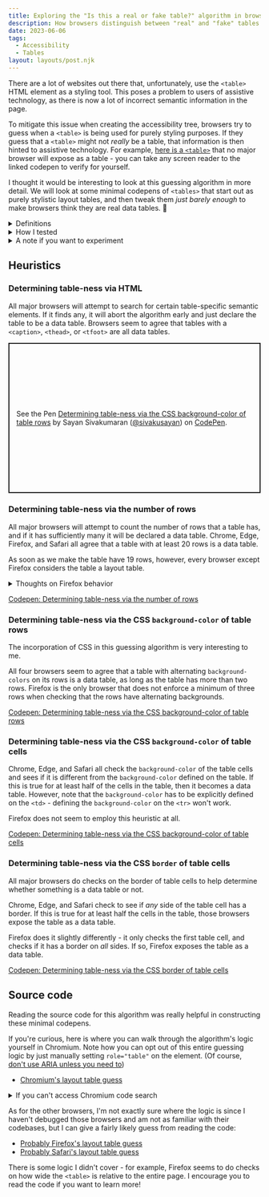 ```yaml
---
title: Exploring the "Is this a real or fake table?" algorithm in browsers
description: How browsers distinguish between "real" and "fake" tables for accessibility
date: 2023-06-06
tags:
  - Accessibility
  - Tables
layout: layouts/post.njk
---
```


There are a lot of websites out there that, unfortunately, use the <code>&lt;table&gt;</code> HTML element as a styling tool. This poses a problem to users of assistive technology, as there is now a lot of incorrect semantic information in the page. 

To mitigate this issue when creating the accessibility tree, browsers try to guess when a <code>&lt;table&gt;</code> is being used for purely styling purposes. If they guess that a <code>&lt;table&gt;</code> might not *really* be a table, that information is then hinted to assistive technology. For example, [here is a <code>&lt;table&gt;</code>](https://codepen.io/sivakusayan/full/qBQBPmJ) that no major browser will expose as a table - you can take any screen reader to the linked codepen to verify for yourself.

I thought it would be interesting to look at this guessing algorithm in more detail. We will look at some minimal codepens of <code>&lt;tables&gt;</code> that start out as purely stylistic layout tables, and then tweak them *just barely enough* to make browsers think they are real data tables. 🙂

<aside>
<details>
<summary>Definitions</summary>
<dl>
<dt id="accessibility-tree">Accessibility tree</dt>
<dd>A tree data structure that represents a graphical user interface, commonly consumed by assistive technology (although they are not the only consumers).</dd>
<dt id="assistive-technology">Assistive technology</dt>
<dd>Software or hardware that disabled people use to improve their quality of life.</dd>
<dt id="layout-table">Layout table</dt>
<dd>A table that is only used for styling, and not for showing tabular data.</dd>
<dt id="data-table">Data table</dt>
<dd>Any table that isn't a layout table.</dd>
</dl>
</details>
<details>
    <summary>How I tested</summary>
    As this article is only concerned with how browsers expose certain HTML in the accessibility APIs, here is how I get my results for each browser:

- On Windows, I will look for the <code>layout-guess</code> attribute on the <code>&lt;table's&gt;</code> IAccessible2 node using the [dump tree utility](https://chromium.googlesource.com/chromium/src/+/master/tools/accessibility/inspect/README.md). If a node has this attribute set to true, it's a layout table, otherwise it's a data table. 
- On Mac, I will look to see if the <code>&lt;table&gt;</code> is exposed as a table in the accessibility tree using the [Accessibility Inspector](https://developer.apple.com/library/archive/documentation/Accessibility/Conceptual/AccessibilityMacOSX/OSXAXTestingApps.html). If it's not, it's a layout table, otherwise it's a data table.
- On Linux, I will look to see if the <code>&lt;table&gt;</code> is exposed as a table in the accessibility tree using the [dump tree utility](https://chromium.googlesource.com/chromium/src/+/master/tools/accessibility/inspect/README.md). If it's not, it's a layout table, otherwise it's a data table.

At the time of this writing, I am testing with versions:
- Chrome Version 114.0.5735.90
- Edge Version 114.0.1823.37
- Firefox Version 113.0.2
- Safari Version 16.4 (18615.1.26.11.23)

Finally, for simplicity's sake, I will not list browser + platform combinations as each individual browser's results don't seem to change with the platform. I will just list the results of each browser, and you can assume those results are true for each platform the browser is available on.

If you don't want to verify these results in the above way, here are some shortcuts you can use, which aren't as rigorous, but can give you a basic way of verifying what I'm saying:
- On Chrome and Edge, you can use the [Accessibility Inspector](https://developer.chrome.com/docs/devtools/accessibility/reference/#pane) in the developer tools. Layout tables will be explicitly called out as layout tables here.
- On Firefox, you can use:
    - NVDA on Windows and use [NVDA table shortcuts](https://dequeuniversity.com/screenreaders/nvda-keyboard-shortcuts#nvda-tables) to see if it detects a table.
    - Voiceover on Mac and use [Voiceover table shortcuts](https://dequeuniversity.com/screenreaders/voiceover-keyboard-shortcuts#vo-mac-tables) to see if it detects a table.
    - Orca on Linux and use [Orca table shortcuts](https://help.gnome.org/users/orca/stable/commands_structural_navigation.html.en#tables) to see if it detects a table.
- On Safari, you can use Voiceover and use [Voiceover table shortcuts](https://dequeuniversity.com/screenreaders/voiceover-keyboard-shortcuts#vo-mac-tables) to see if it detects a table.
</details>
<details>
<summary>A note if you want to experiment</summary>
<p>If you plan on modifying the codepens to experiment, you should use the CodePen editor directly instead of modifying the HTML through the developer tools. </p>

<p>
I'm seeing that browsers don't necessarily update the guess of whether a table is a layout table or a data table if the table is modified after being rendered, so edits through the developer tools won't work. Edits in the codepen work as they refresh the embedded <code>&lt;iframe&gt;</code>.</p>
</details>
</aside>

## Heuristics
### Determining table-ness via HTML
All major browsers will attempt to search for certain table-specific semantic elements. If it finds any, it will abort the algorithm early and just declare the table to be a data table. Browsers seem to agree that tables with a <code>&lt;caption&gt;</code>, <code>&lt;thead&gt;</code>, or <code>&lt;tfoot&gt;</code> are all data tables.

<p class="codepen" data-height="300" data-theme-id="dark" data-default-tab="result" data-slug-hash="jOeoGoo" data-editable="true" data-user="sivakusayan" style="height: 300px; box-sizing: border-box; display: flex; align-items: center; justify-content: center; border: 2px solid; margin: 1em 0; padding: 1em;">
  <span>See the Pen <a href="https://codepen.io/sivakusayan/pen/jOeoGoo">
  Determining table-ness via the CSS background-color of table rows</a> by Sayan Sivakumaran (<a href="https://codepen.io/sivakusayan">@sivakusayan</a>)
  on <a href="https://codepen.io">CodePen</a>.</span>
</p>
<script async src="https://cpwebassets.codepen.io/assets/embed/ei.js"></script>

### Determining table-ness via the number of rows
All major browsers will attempt to count the number of rows that a table has, and if it has sufficiently many it will be declared a data table. Chrome, Edge, Firefox, and Safari all agree that a table with at least 20 rows is a data table.

As soon as we make the table have 19 rows, however, every browser except Firefox considers the table a layout table.

<details>
    <summary>Thoughts on Firefox behavior</summary>
    <p>
    I was a little bit confused at first on why Firefox thought the extremely minimal table with 19 rows was a data table. Especially since Firefox seems to do a similar row count check that other browsers use, from reading the code. 
    </p>
    <p>
    My immediate guess as to why (without examining with a debugger) is that Firefox seems to assume every table is a data table until proven otherwise, while other browsers assume that a table is a layout table until proven otherwise. Again, this is just speculation from reading the code, and I would need to use a debugger to verify my hypothesis.
    </p>
</details>

<a href="https://codepen.io/sivakusayan/full/KKGLXjj">Codepen: Determining table-ness via the number of rows</a>

### Determining table-ness via the CSS <code>background-color</code> of table rows
The incorporation of CSS in this guessing algorithm is very interesting to me. 

All four browsers seem to agree that a table with alternating <code>background-colors</code> on its rows is a data table, as long as the table has more than two rows. Firefox is the only browser that does not enforce a minimum of three rows when checking that the rows have alternating backgrounds.

<a href="https://codepen.io/sivakusayan/pen/jOeoGoo">Codepen: Determining table-ness via the CSS background-color of table rows</a>

### Determining table-ness via the CSS <code>background-color</code> of table cells
Chrome, Edge, and Safari all check the <code>background-color</code> of the table cells and sees if it is different from the <code>background-color</code> defined on the table. If this is true for at least half of the cells in the table, then it becomes a data table. However, note that the <code>background-color</code> has to be explicitly defined on the <code>&lt;td&gt;</code> - defining the <code>background-color</code> on the <code>&lt;tr&gt;</code> won't work. 

Firefox does not seem to employ this heuristic at all.

<a href="https://codepen.io/sivakusayan/pen/YzJbrmY">Codepen: Determining table-ness via the CSS background-color of table cells</a>

### Determining table-ness via the CSS <code>border</code> of table cells
All major browsers do checks on the border of table cells to help determine whether something is a data table or not.

 Chrome, Edge, and Safari check to see if *any* side of the table cell has a border. If this is true for at least half the cells in the table, those browsers expose the table as a data table. 
 
 Firefox does it slightly differently - it only checks the first table cell, and checks if it has a border on *all* sides. If so, Firefox exposes the table as a data table.

<a href="https://codepen.io/sivakusayan/pen/wvYbrVR">Codepen: Determining table-ness via the CSS border of table cells</a>

## Source code
Reading the source code for this algorithm was really helpful in constructing these minimal codepens.

If you're curious, here is where you can walk through the algorithm's logic yourself in Chromium.
Note how you can opt out of this entire guessing logic by just manually setting <code>role="table"</code> on the element. (Of course, <a href="https://developer.mozilla.org/en-US/docs/Web/Accessibility/ARIA">don't use ARIA unless you need to</a>)
- <a href="https://source.chromium.org/chromium/chromium/src/+/main:third_party/blink/renderer/modules/accessibility/ax_layout_object.cc;drc=99f969b129a7123125ac7af40afb24277dd4767a;l=1043">Chromium's layout table guess</a>

<details>
<summary>If you can't access Chromium code search</summary>
I've been told by some users that the Chromium code search isn't accessible 🙁. While not ideal, I hope this <a href="/posts/resources/chromiumTableLayoutGuess.txt">raw text version of the code</a> can be a temporary workaround.
</details>

As for the other browsers, I'm not exactly sure where the logic is since I haven't debugged those browsers and am not as familiar with their codebases, but I can give a fairly likely guess from reading the code:
- <a href="https://searchfox.org/mozilla-central/rev/0c2945ad4769e2d4428c72e6ddd78d60eb920394/accessible/generic/TableAccessible.cpp#19">Probably Firefox's layout table guess</a>
- <a href="https://github.com/WebKit/WebKit/blob/023f54b8e5b80830c6d4eee7f54143aa4d15b9b9/Source/WebCore/accessibility/AccessibilityTable.cpp#L114">Probably Safari's layout table guess</a>

There is some logic I didn't cover - for example, Firefox seems to do checks on how wide the <code>&lt;table&gt;</code> is relative to the entire page. I encourage you to read the code if you want to learn more!